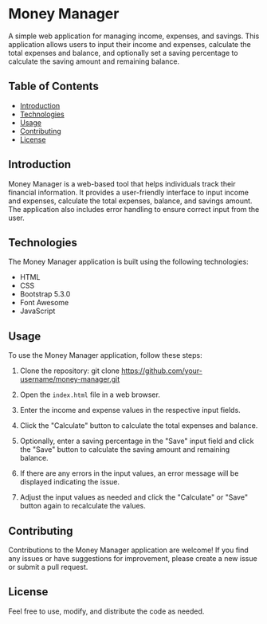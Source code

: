 # Money Manager

A simple web application for managing income, expenses, and savings. This application allows users to input their income and expenses, calculate the total expenses and balance, and optionally set a saving percentage to calculate the saving amount and remaining balance.

## Table of Contents

- [Introduction](#introduction)
- [Technologies](#technologies)
- [Usage](#usage)
- [Contributing](#contributing)
- [License](#license)

## Introduction

Money Manager is a web-based tool that helps individuals track their financial information. It provides a user-friendly interface to input income and expenses, calculate the total expenses, balance, and savings amount. The application also includes error handling to ensure correct input from the user.

## Technologies

The Money Manager application is built using the following technologies:

- HTML
- CSS
- Bootstrap 5.3.0
- Font Awesome
- JavaScript

## Usage

To use the Money Manager application, follow these steps:

1. Clone the repository:     git clone https://github.com/your-username/money-manager.git

2. Open the `index.html` file in a web browser.

3. Enter the income and expense values in the respective input fields.

4. Click the "Calculate" button to calculate the total expenses and balance.

5. Optionally, enter a saving percentage in the "Save" input field and click the "Save" button to calculate the saving amount and remaining balance.

6. If there are any errors in the input values, an error message will be displayed indicating the issue.

7. Adjust the input values as needed and click the "Calculate" or "Save" button again to recalculate the values.

## Contributing

Contributions to the Money Manager application are welcome! If you find any issues or have suggestions for improvement, please create a new issue or submit a pull request.

## License

Feel free to use, modify, and distribute the code as needed.

